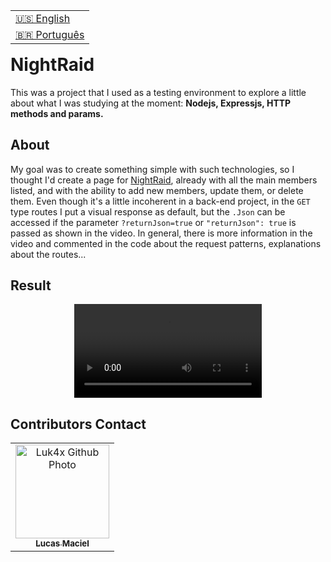 <table align="right">
  <tr>
    <td>
      <a href="readme-en.md">🇺🇸 English</a>
    </td>
  </tr>
  <tr>
    <td>
      <a href="README.md">🇧🇷 Português</a>
    </td>
  </tr>
</table>
<br>

# NightRaid

This was a project that I used as a testing environment to explore a little about what I was studying at the moment: <strong>Nodejs, Expressjs, HTTP methods and params.</strong>

## About

My goal was to create something simple with such technologies, so I thought I'd create a page for <a href="https://akamegakill.fandom.com/wiki/Night_Raid">NightRaid</a>, already with all the main members listed, and with the ability to add new members, update them, or delete them.
Even though it's a little incoherent in a back-end project, in the <code>GET</code> type routes I put a visual response as default, but the <code>.Json</code> can be accessed if the parameter <code>?returnJson=true</code> or <code>"returnJson": true</code> is passed as shown in the video.
In general, there is more information in the video and commented in the code about the request patterns, explanations about the routes...

## Result

<p align="center">
  <video src="https://user-images.githubusercontent.com/86276393/163866285-1b695498-8fc5-4d8a-a99a-160ac3599c70.mp4">
</p>

## Contributors Contact
  
<table>
  <tr>
    <td align="center">
      <a href="https://www.linkedin.com/in/lucasmacielf/">
        <img src="https://avatars.githubusercontent.com/Luk4x" width="150px;" alt="Luk4x Github Photo"/><br>
        <sub>
          <b>Lucas Maciel</b>
        </sub>
      </a>
    </td>
  </tr>
</table>
